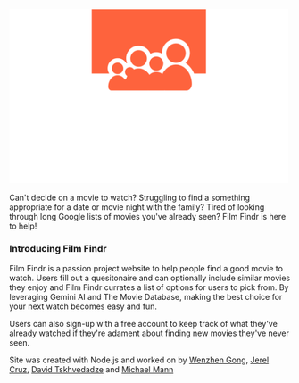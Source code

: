 <img src="https://github.com/michael-w-mann/filmfindr/blob/dev/client/components/statics/film-findr-high-resolution-logo-transparent.png?raw=true" alt="Film Findr Logo" width="500">




Can't decide on a movie to watch? Struggling to find a something appropriate for a date or movie night with the family? Tired of looking through long Google lists of movies you've already seen? Film Findr is here to help!

### Introducing Film Findr

Film Findr is a passion project website to help people find a good movie to watch. Users fill out a quesitonaire and can optionally include similar movies they enjoy and Film Findr currates a list of options for users to pick from. By leveraging Gemini AI and The Movie Database, making the best choice for your next watch becomes easy and fun.

Users can also sign-up with a free account to keep track of what they've already watched if they're adament about finding new movies they've never seen.

Site was created with Node.js and worked on by [Wenzhen Gong](https://github.com/wenzhen-gong), [Jerel Cruz](https://github.com/jaycruz2905), [David Tskhvedadze](https://github.com/davidtskhvedadze) and [Michael Mann](https://github.com/michael-w-mann)
